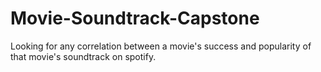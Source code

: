 # Movie-Soundtrack-Capstone
Looking for any correlation between a movie's success and popularity of that movie's soundtrack on spotify.
